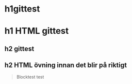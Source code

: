 # h1gittest
<h1>h1 HTML gittest</h1>

## h2 gittest
<h2>h2 HTML övning innan det blir på riktigt</h2>

>Blocktest test
